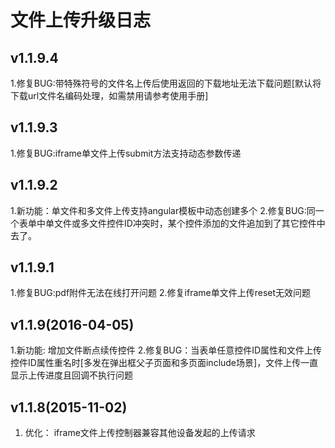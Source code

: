 # 文件上传升级日志

## v1.1.9.4
1.修复BUG:带特殊符号的文件名上传后使用返回的下载地址无法下载问题[默认将下载url文件名编码处理，如需禁用请参考使用手册]

## v1.1.9.3
1.修复BUG:iframe单文件上传submit方法支持动态参数传递

## v1.1.9.2
1.新功能：单文件和多文件上传支持angular模板中动态创建多个
2.修复BUG:同一个表单中单文件或多文件控件ID冲突时，某个控件添加的文件追加到了其它控件中去了。

## v1.1.9.1
1.修复BUG:pdf附件无法在线打开问题
2.修复iframe单文件上传reset无效问题


## v1.1.9(2016-04-05)
1.新功能: 增加文件断点续传控件
2.修复BUG：当表单任意控件ID属性和文件上传控件ID属性重名时[多发在弹出框父子页面和多页面include场景]，文件上传一直显示上传进度且回调不执行问题



## v1.1.8(2015-11-02)

1. 优化： iframe文件上传控制器兼容其他设备发起的上传请求
